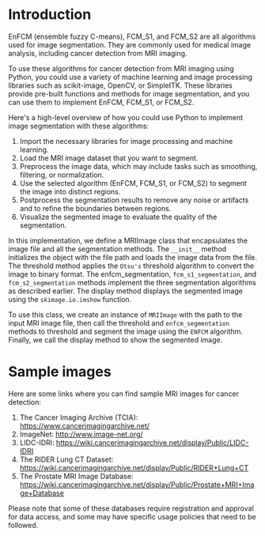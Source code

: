 # Introduction


EnFCM (ensemble fuzzy C-means), FCM_S1, and FCM_S2 are all algorithms used for image segmentation. They are commonly used for medical image analysis, including cancer detection from MRI imaging.

To use these algorithms for cancer detection from MRI imaging using Python, you could use a variety of machine learning and image processing libraries such as scikit-image, OpenCV, or SimpleITK. These libraries provide pre-built functions and methods for image segmentation, and you can use them to implement EnFCM, FCM_S1, or FCM_S2.

Here's a high-level overview of how you could use Python to implement image segmentation with these algorithms:

1. Import the necessary libraries for image processing and machine learning.
2. Load the MRI image dataset that you want to segment.
3. Preprocess the image data, which may include tasks such as smoothing, filtering, or normalization.
4. Use the selected algorithm (EnFCM, FCM_S1, or FCM_S2) to segment the image into distinct regions.
5. Postprocess the segmentation results to remove any noise or artifacts and to refine the boundaries between regions.
6. Visualize the segmented image to evaluate the quality of the segmentation.

In this implementation, we define a MRIImage class that encapsulates the image file and all the segmentation methods. The `__init__` method initializes the object with the file path and loads the image data from the file. The threshold method applies the `Otsu's` threshold algorithm to convert the image to binary format. The enfcm_segmentation, `fcm_s1_segmentation`, and `fcm_s2_segmentation` methods implement the three segmentation algorithms as described earlier. The display method displays the segmented image using the `skimage.io.imshow` function.

To use this class, we create an instance of `MRIImage` with the path to the input MRI image file, then call the threshold and `enfcm_segmentation` methods to threshold and segment the image using the `ENFCM` algorithm. Finally, we call the display method to show the segmented image.

# Sample images
Here are some links where you can find sample MRI images for cancer detection:

1. The Cancer Imaging Archive (TCIA): https://www.cancerimagingarchive.net/
2. ImageNet: http://www.image-net.org/
3. LIDC-IDRI: https://wiki.cancerimagingarchive.net/display/Public/LIDC-IDRI
4. The RIDER Lung CT Dataset: https://wiki.cancerimagingarchive.net/display/Public/RIDER+Lung+CT
5. The Prostate MRI Image Database: https://wiki.cancerimagingarchive.net/display/Public/Prostate+MRI+Image+Database

Please note that some of these databases require registration and approval for data access, and some may have specific usage policies that need to be followed.
